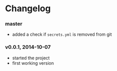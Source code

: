 # Changelog

### master
- added a check if `secrets.yml` is removed from git

### v0.0.1, 2014-10-07
- started the project
- first working version
